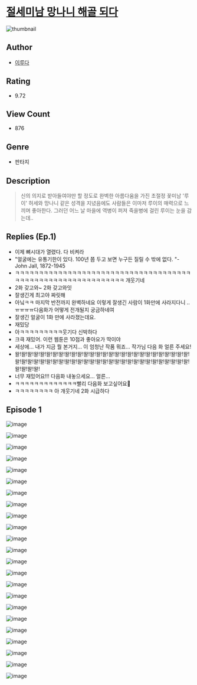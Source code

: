 # [절세미남 망나니 해골 되다](https://comic.naver.com/challenge/list?titleId=810760)
![thumbnail](https://image-comic.pstatic.net/user_contents_data/challenge_comic/2023/05/24/340473/upload_7161625429675423793_480x623.jpeg)

## Author
- [이루다](https://comic.naver.com/artistTitle?id=340473)

## Rating
- 9.72

## View Count
- 876

## Genre
- 판타지

## Description
> 신의 의지로 받아들여야만 할 정도로 완벽한 아름다움을 가진 초절정 꽃미남 '루이' 허세와 망나니 같은 성격을 지녔음에도 사람들은 이마저 루이의 매력으로 느끼며 좋아한다. 그러던 어느 날 마을에 역병이 퍼져 죽을병에 걸린 루이는 눈을 감는데..

## Replies (Ep.1)
- 이제 뼈시대가 열렸다. 다 비켜라
- "얼굴에는 유통기한이 있다. 100년 쯤 두고 보면 누구든 질릴 수 밖에 없다. "- John Jall, 1872-1945
- ㅋㅋㅋㅋㅋㅋㅋㅋㅋㅋㅋㅋㅋㅋㅋㅋㅋㅋㅋㅋㅋㅋㅋㅋㅋㅋㅋㅋㅋㅋㅋㅋㅋㅋㅋㅋㅋㅋㅋㅋㅋㅋㅋㅋㅋㅋㅋㅋㅋㅋㅋㅋㅋㅋㅋㅋㅋㅋㅋㅋ 개웃기네
- 2화 갖고와~ 2화 갖고와잇
- 잘생긴게 최고야 짜릿해
- 아닠ㅋㅋ 마지막 반전까지 완벽하네요 이렇게 잘생긴 사람이 1화만에 사라지다니 .. ㅠㅠㅠㅠ다음화가 어떻게 전개될지 궁금하네여
- 잘생긴 얼굴이 1화 만에 사라졌는데요.
- 재밌당
- 아ㅋㅋㅋㅋㅋㅋㅋㅋㅋ웃기다 신박하다
- 크큭 재밌어. 이런 웹툰은 10점과 좋아요가 딱이야
- 세상에... 내가 지금 뭘 본거지... 이 엄청난 작품 뭐죠... 작가님 다음 화 얼른 주세요!
- 왈!왈!왈!왈!왈!왈!왈!왈!왈!왈!왈!왈!왈!왈!왈!왈!왈!왈!왈!왈!왈!왈!왈!왈!왈!왈!왈!왈!왈!왈!왈!왈!왈!왈!왈!왈!왈!왈!왈!왈!왈!왈!왈!왈!왈!왈!왈!왈!왈!왈!왈!왈!왈!왈!왈!왈!왈!왈!왈!왈!
- 너무 재밌어요!!! 다음화 내놓으세요… 얼른…
- ㅋㅋㅋㅋㅋㅋㅋㅋㅋㅋㅋㅋㅋ빨리 다음화 보고싶어요🤣
- ㅋㅋㅋㅋㅋㅋㅋㅋ 아 개웃기네 2화 시급하다

## Episode 1
![image](https://image-comic.pstatic.net/user_contents_data/challenge_comic/2023/05/25/340473/upload_3631702541104145970.jpeg)

![image](https://image-comic.pstatic.net/user_contents_data/challenge_comic/2023/05/25/340473/upload_3774686302405278004.jpeg)

![image](https://image-comic.pstatic.net/user_contents_data/challenge_comic/2023/05/25/340473/upload_3472336005744834101.jpeg)

![image](https://image-comic.pstatic.net/user_contents_data/challenge_comic/2023/05/25/340473/upload_7306027374782527842.jpeg)

![image](https://image-comic.pstatic.net/user_contents_data/challenge_comic/2023/05/25/340473/upload_7089904109296509491.jpeg)

![image](https://image-comic.pstatic.net/user_contents_data/challenge_comic/2023/05/25/340473/upload_7089566554864641382.jpeg)

![image](https://image-comic.pstatic.net/user_contents_data/challenge_comic/2023/05/25/340473/upload_3905520510312998198.jpeg)

![image](https://image-comic.pstatic.net/user_contents_data/challenge_comic/2023/05/25/340473/upload_7089008179051651892.jpeg)

![image](https://image-comic.pstatic.net/user_contents_data/challenge_comic/2023/05/25/340473/upload_7293359936369932390.jpeg)

![image](https://image-comic.pstatic.net/user_contents_data/challenge_comic/2023/05/25/340473/upload_3486972902874101345.jpeg)

![image](https://image-comic.pstatic.net/user_contents_data/challenge_comic/2023/05/25/340473/upload_7005456080876168547.jpeg)

![image](https://image-comic.pstatic.net/user_contents_data/challenge_comic/2023/05/25/340473/upload_7219379300031739494.jpeg)

![image](https://image-comic.pstatic.net/user_contents_data/challenge_comic/2023/05/25/340473/upload_3907213955805229926.jpeg)

![image](https://image-comic.pstatic.net/user_contents_data/challenge_comic/2023/05/25/340473/upload_3774924006544783159.jpeg)

![image](https://image-comic.pstatic.net/user_contents_data/challenge_comic/2023/05/25/340473/upload_3617289018157905510.jpeg)

![image](https://image-comic.pstatic.net/user_contents_data/challenge_comic/2023/05/25/340473/upload_3833801566631310435.jpeg)

![image](https://image-comic.pstatic.net/user_contents_data/challenge_comic/2023/05/25/340473/upload_4122310303891535201.jpeg)

![image](https://image-comic.pstatic.net/user_contents_data/challenge_comic/2023/05/25/340473/upload_3487255304811525682.jpeg)

![image](https://image-comic.pstatic.net/user_contents_data/challenge_comic/2023/05/25/340473/upload_7364854579749611062.jpeg)

![image](https://image-comic.pstatic.net/user_contents_data/challenge_comic/2023/05/25/340473/upload_7089854811595159861.jpeg)

![image](https://image-comic.pstatic.net/user_contents_data/challenge_comic/2023/05/25/340473/upload_3631134278326301489.jpeg)

![image](https://image-comic.pstatic.net/user_contents_data/challenge_comic/2023/05/25/340473/upload_3618977880234877745.jpeg)

![image](https://image-comic.pstatic.net/user_contents_data/challenge_comic/2023/05/25/340473/upload_7233124274204206132.jpeg)
